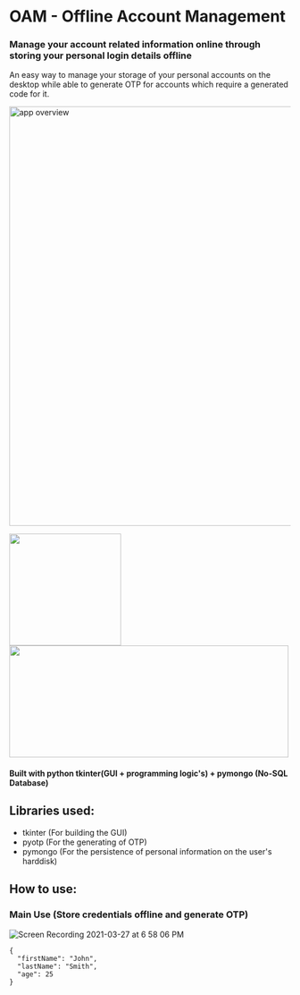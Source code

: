 # OAM - Offline Account Management
<h3>Manage your account related information online through storing your personal login details offline</h3>
<p>An easy way to manage your storage of your personal accounts on the desktop while able to generate OTP for accounts which require a generated code for it.</p>
<img width="750" alt="app overview" src="https://user-images.githubusercontent.com/22993048/112654421-56556480-8e8a-11eb-8975-ae82386c118b.png">
<br>
<p float='left'>
  <img src="https://user-images.githubusercontent.com/22993048/112653085-0d50e080-8e89-11eb-88b3-4a67407579b6.png" width=200 height=200 />
  <img src="https://user-images.githubusercontent.com/22993048/112653914-d5966880-8e89-11eb-9cd0-41172ed691bf.png" width=500 height=200 />
</p>
<h4>Built with python tkinter(GUI + programming logic's) + pymongo (No-SQL Database)</h4>

## Libraries used:

- tkinter (For building the GUI)
- pyotp (For the generating of OTP)
- pymongo (For the persistence of personal information on the user's harddisk)

## How to use:

### Main Use (Store credentials offline and generate OTP)
![Screen Recording 2021-03-27 at 6 58 06 PM](https://user-images.githubusercontent.com/22993048/112718765-06c97400-8f30-11eb-834a-87034623c7eb.gif)
```
{
  "firstName": "John",
  "lastName": "Smith",
  "age": 25
}
```
